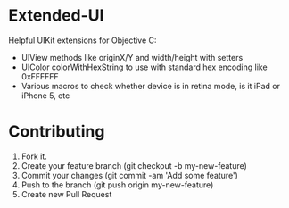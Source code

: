 Extended-UI
===========

Helpful UIKit extensions for Objective C:
* UIView methods like originX/Y and width/height with setters
* UIColor colorWithHexString to use with standard hex encoding like 0xFFFFFF
* Various macros to check whether device is in retina mode, is it iPad or iPhone 5, etc

Contributing
====

1. Fork it. 
2. Create your feature branch (git checkout -b my-new-feature)
3. Commit your changes (git commit -am 'Add some feature')
4. Push to the branch (git push origin my-new-feature)
5. Create new Pull Request